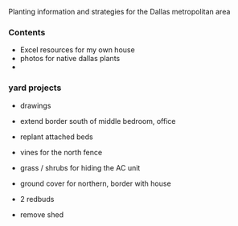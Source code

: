 
Planting information and strategies for the Dallas metropolitan area

### Contents

* Excel resources for my own house
* photos for native dallas plants
*


### yard projects

* drawings

* extend border south of middle bedroom, office
* replant attached beds
* vines for the north fence
* grass / shrubs for hiding the AC unit
* ground cover for northern, border with house
* 2 redbuds

* remove shed

